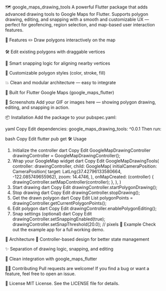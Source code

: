 🗺️ google_maps_drawing_tools
A powerful Flutter package that adds advanced drawing tools to Google Maps for Flutter. Supports polygon drawing, editing, and snapping with a smooth and customizable UX — perfect for geofencing, region selection, and map-based user interaction features.

🚀 Features
✏️ Draw polygons interactively on the map

🛠️ Edit existing polygons with draggable vertices

🧲 Smart snapping logic for aligning nearby vertices

🎨 Customizable polygon styles (color, stroke, fill)

💥 Clean and modular architecture — easy to integrate

📱 Built for Flutter Google Maps (google_maps_flutter)

📸 Screenshots
Add your GIF or images here — showing polygon drawing, editing, and snapping in action.

📦 Installation
Add the package to your pubspec.yaml:

yaml
Copy
Edit
dependencies:
google_maps_drawing_tools: ^0.0.1
Then run:

bash
Copy
Edit
flutter pub get
🛠️ Usage
1. Initialize the controller
   dart
   Copy
   Edit
   GoogleMapDrawingController drawingController = GoogleMapDrawingController();
2. Wrap your GoogleMap widget
   dart
   Copy
   Edit
   GoogleMapDrawingTools(
   controller: drawingController,
   child: GoogleMap(
   initialCameraPosition: CameraPosition(
   target: LatLng(37.42796133580664, -122.085749655962),
   zoom: 14.4746,
   ),
   onMapCreated: (controller) {
   drawingController.setMapController(controller);
   },
   ),
   )
3. Start drawing
   dart
   Copy
   Edit
   drawingController.startPolygonDrawing();
4. Stop drawing
   dart
   Copy
   Edit
   drawingController.stopDrawing();
5. Get the drawn polygon
   dart
   Copy
   Edit
   List<LatLng> polygonPoints = drawingController.getCurrentPolygonPoints();
6. Edit polygon
   dart
   Copy
   Edit
   drawingController.enablePolygonEditing();
7. Snap settings (optional)
   dart
   Copy
   Edit
   drawingController.setSnappingEnabled(true);
   drawingController.setSnapThreshold(20.0); // pixels
   🧪 Example
   Check out the example app for a full working demo.

🧱 Architecture
🔁 Controller-based design for better state management

✨ Separation of drawing logic, snapping, and editing

🧩 Clean integration with google_maps_flutter

🧑‍💻 Contributing
Pull requests are welcome! If you find a bug or want a feature, feel free to open an issue.

📜 License
MIT License. See the LICENSE file for details.